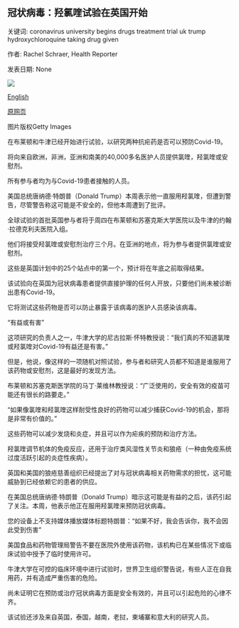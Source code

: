 ## 冠状病毒：羟氯喹试验在英国开始

关键词: coronavirus university begins drugs treatment trial uk trump hydroxychloroquine taking drug given

作者: Rachel Schraer, Health Reporter

发表日期: None

![](https://ichef.bbci.co.uk/news/1024/branded_news/139AA/production/_112289208_gettyimages-1212156018-1.jpg)

[English](Coronavirus%3A%20Hydroxychloroquine%20trial%20begins%20in%20the%20UK.md)

[原网页](https://www.bbc.com/news/health-52737169)

图片版权Getty Images

在布莱顿和牛津已经开始进行试验，以研究两种抗疟药是否可以预防Covid-19。

将向来自欧洲，非洲，亚洲和南美的40,000多名医护人员提供氯喹，羟氯喹或安慰剂。

所有参与者均为与Covid-19患者接触的人员。

美国总统唐纳德·特朗普（Donald Trump）本周表示他一直服用羟氯喹，但遭到警告，尽管警告称这可能是不安全的，但他本周遭到了批评。

全球试验的首批英国参与者将于周四在布莱顿和苏塞克斯大学医院以及牛津的约翰·拉德克利夫医院入组。

他们将接受羟氯喹或安慰剂治疗三个月。在亚洲的地点，将为参与者提供氯喹或安慰剂。

这些是英国计划中的25个站点中的第一个，预计将在年底之前取得结果。

该试验向在英国为冠状病毒患者提供直接护理的任何人开放，只要他们尚未被诊断出患有Covid-19。

它将测试这些药物是否可以防止暴露于该病毒的医护人员感染该病毒。

“有益或有害”

这项研究的负责人之一，牛津大学的尼古拉斯·怀特教授说：“我们真的不知道氯喹或羟氯喹对Covid-19有益还是有害。”

但是，他说，像这样的一项随机对照试验，参与者和研究人员都不知道是谁服用了该药物或安慰剂，这是最好的发现方法。

布莱顿和苏塞克斯医学院的马丁·莱维林教授说：“广泛使用的，安全有效的疫苗可能还有很长的路要走。”

“如果像氯喹和羟氯喹这样耐受性良好的药物可以减少捕获Covid-19的机会，那将是非常有价值的。”

这些药物可以减少发烧和炎症，并且可以作为疟疾的预防和治疗方法。

羟氯喹调节机体的免疫反应，还用于治疗类风湿性关节炎和狼疮（一种由免疫系统过度活跃引起的炎症性疾病）。

英国和美国的狼疮慈善组织已经提出了对与冠状病毒相关药物需求的担忧，这可能威胁到已经依赖它的患者的供应。

在美国总统唐纳德·特朗普（Donald Trump）暗示这可能是有益的之后，该药引起了关注。本周，他表示他正在服用羟氯喹来预防冠状病毒。

您的设备上不支持媒体播放媒体标题特朗普：“如果不好，我会告诉你，我不会因此受到伤害”

美国食品和药物管理局警告不要在医院外使用该药物，该机构已在某些情况下或临床试验中授予了临时使用许可。

牛津大学在可控的临床环境中进行试验时，世界卫生组织警告说，有些人正在自我用药，并有造成严重伤害的危险。

尚未证明它在预防或治疗冠状病毒方面是安全有效的，并且可以引起危险的心律不齐。

该试验还涉及来自英国，泰国，越南，老挝，柬埔寨和意大利的研究人员。